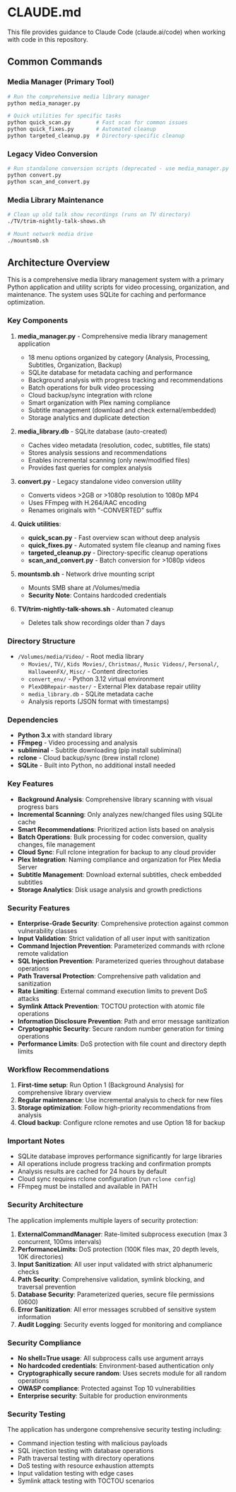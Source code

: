 # CLAUDE.md

This file provides guidance to Claude Code (claude.ai/code) when working with code in this repository.

## Common Commands

### Media Manager (Primary Tool)
```bash
# Run the comprehensive media library manager
python media_manager.py

# Quick utilities for specific tasks
python quick_scan.py        # Fast scan for common issues
python quick_fixes.py       # Automated cleanup
python targeted_cleanup.py  # Directory-specific cleanup
```

### Legacy Video Conversion
```bash
# Run standalone conversion scripts (deprecated - use media_manager.py instead)
python convert.py
python scan_and_convert.py
```

### Media Library Maintenance
```bash
# Clean up old talk show recordings (runs on TV directory)
./TV/trim-nightly-talk-shows.sh

# Mount network media drive
./mountsmb.sh
```

## Architecture Overview

This is a comprehensive media library management system with a primary Python application and utility scripts for video processing, organization, and maintenance. The system uses SQLite for caching and performance optimization.

### Key Components

1. **media_manager.py** - Comprehensive media library management application
   - 18 menu options organized by category (Analysis, Processing, Subtitles, Organization, Backup)
   - SQLite database for metadata caching and performance
   - Background analysis with progress tracking and recommendations
   - Batch operations for bulk video processing
   - Cloud backup/sync integration with rclone
   - Smart organization with Plex naming compliance
   - Subtitle management (download and check external/embedded)
   - Storage analytics and duplicate detection

2. **media_library.db** - SQLite database (auto-created)
   - Caches video metadata (resolution, codec, subtitles, file stats)
   - Stores analysis sessions and recommendations
   - Enables incremental scanning (only new/modified files)
   - Provides fast queries for complex analysis

3. **convert.py** - Legacy standalone video conversion utility
   - Converts videos >2GB or >1080p resolution to 1080p MP4
   - Uses FFmpeg with H.264/AAC encoding
   - Renames originals with "-CONVERTED" suffix

4. **Quick utilities**:
   - **quick_scan.py** - Fast overview scan without deep analysis
   - **quick_fixes.py** - Automated system file cleanup and naming fixes
   - **targeted_cleanup.py** - Directory-specific cleanup operations
   - **scan_and_convert.py** - Batch conversion for >1080p videos

5. **mountsmb.sh** - Network drive mounting script
   - Mounts SMB share at /Volumes/media
   - **Security Note**: Contains hardcoded credentials

6. **TV/trim-nightly-talk-shows.sh** - Automated cleanup
   - Deletes talk show recordings older than 7 days

### Directory Structure

- `/Volumes/media/Video/` - Root media library
  - `Movies/`, `TV/`, `Kids Movies/`, `Christmas/`, `Music Videos/`, `Personal/`, `HalloweenFX/`, `Misc/` - Content directories
  - `convert_env/` - Python 3.12 virtual environment
  - `PlexDBRepair-master/` - External Plex database repair utility
  - `media_library.db` - SQLite metadata cache
  - Analysis reports (JSON format with timestamps)

### Dependencies

- **Python 3.x** with standard library
- **FFmpeg** - Video processing and analysis
- **subliminal** - Subtitle downloading (pip install subliminal)
- **rclone** - Cloud backup/sync (brew install rclone)
- **SQLite** - Built into Python, no additional install needed

### Key Features

- **Background Analysis**: Comprehensive library scanning with visual progress bars
- **Incremental Scanning**: Only analyzes new/changed files using SQLite cache
- **Smart Recommendations**: Prioritized action lists based on analysis
- **Batch Operations**: Bulk processing for codec conversion, quality changes, file management
- **Cloud Sync**: Full rclone integration for backup to any cloud provider
- **Plex Integration**: Naming compliance and organization for Plex Media Server
- **Subtitle Management**: Download external subtitles, check embedded subtitles
- **Storage Analytics**: Disk usage analysis and growth predictions

### Security Features

- **Enterprise-Grade Security**: Comprehensive protection against common vulnerability classes
- **Input Validation**: Strict validation of all user input with sanitization
- **Command Injection Prevention**: Parameterized commands with rclone remote validation
- **SQL Injection Prevention**: Parameterized queries throughout database operations
- **Path Traversal Protection**: Comprehensive path validation and sanitization
- **Rate Limiting**: External command execution limits to prevent DoS attacks
- **Symlink Attack Prevention**: TOCTOU protection with atomic file operations
- **Information Disclosure Prevention**: Path and error message sanitization
- **Cryptographic Security**: Secure random number generation for timing operations
- **Performance Limits**: DoS protection with file count and directory depth limits

### Workflow Recommendations

1. **First-time setup**: Run Option 1 (Background Analysis) for comprehensive library overview
2. **Regular maintenance**: Use incremental analysis to check for new files
3. **Storage optimization**: Follow high-priority recommendations from analysis
4. **Cloud backup**: Configure rclone remotes and use Option 18 for backup

### Important Notes

- SQLite database improves performance significantly for large libraries
- All operations include progress tracking and confirmation prompts
- Analysis results are cached for 24 hours by default
- Cloud sync requires rclone configuration (run `rclone config`)
- FFmpeg must be installed and available in PATH

### Security Architecture

The application implements multiple layers of security protection:

1. **ExternalCommandManager**: Rate-limited subprocess execution (max 3 concurrent, 100ms intervals)
2. **PerformanceLimits**: DoS protection (100K files max, 20 depth levels, 10K directories)
3. **Input Sanitization**: All user input validated with strict alphanumeric checks
4. **Path Security**: Comprehensive validation, symlink blocking, and traversal prevention
5. **Database Security**: Parameterized queries, secure file permissions (0600)
6. **Error Sanitization**: All error messages scrubbed of sensitive system information
7. **Audit Logging**: Security events logged for monitoring and compliance

### Security Compliance

- **No shell=True usage**: All subprocess calls use argument arrays
- **No hardcoded credentials**: Environment-based authentication only
- **Cryptographically secure random**: Uses secrets module for all random operations
- **OWASP compliance**: Protected against Top 10 vulnerabilities
- **Enterprise security**: Suitable for production environments

### Security Testing

The application has undergone comprehensive security testing including:
- Command injection testing with malicious payloads
- SQL injection testing with database operations
- Path traversal testing with directory operations
- DoS testing with resource exhaustion attempts
- Input validation testing with edge cases
- Symlink attack testing with TOCTOU scenarios
